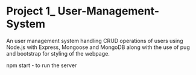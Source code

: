 # Project 1_ User-Management-System
An user management system handling CRUD operations of users using Node.js with Express, Mongoose and MongoDB along with the use of pug and bootstrap for styling of the webpage.

npm start - to run the server
